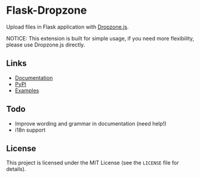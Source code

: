 ﻿# Flask-Dropzone
Upload files in Flask application with [Dropzone.js](http://www.dropzonejs.com/).

NOTICE: This extension is built for simple usage, if you need more flexibility, please use Dropzone.js directly.

## Links

* [Documentation](https://flask-dropzone.readthedocs.io/en/latest/)
* [PyPI](https://pypi.org/project/Flask-Dropzone/)
* [Examples](https://github.com/greyli/flask-dropzone/tree/master/examples)

## Todo

* Improve wording and grammar in documentation (need help!)
* i18n support

## License

This project is licensed under the MIT License (see the `LICENSE` file for details).
